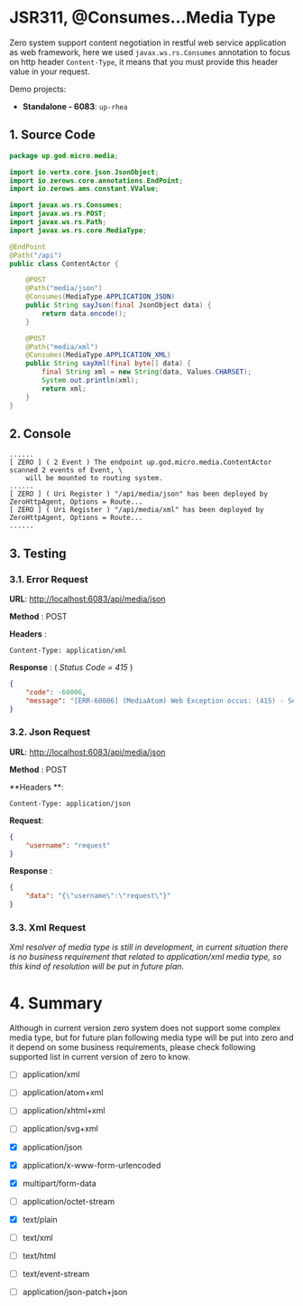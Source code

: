 # JSR311, @Consumes...Media Type

Zero system support content negotiation in restful web service application as web framework, here we
used `javax.ws.rs.Consumes` annotation to focus on http header `Content-Type`, it means that you must provide this
header value in your request.

Demo projects:

* **Standalone - 6083**: `up-rhea`

## 1. Source Code

```java
package up.god.micro.media;

import io.vertx.core.json.JsonObject;
import io.zerows.core.annotations.EndPoint;
import io.zerows.ams.constant.VValue;

import javax.ws.rs.Consumes;
import javax.ws.rs.POST;
import javax.ws.rs.Path;
import javax.ws.rs.core.MediaType;

@EndPoint
@Path("/api")
public class ContentActor {

    @POST
    @Path("media/json")
    @Consumes(MediaType.APPLICATION_JSON)
    public String sayJson(final JsonObject data) {
        return data.encode();
    }

    @POST
    @Path("media/xml")
    @Consumes(MediaType.APPLICATION_XML)
    public String sayXml(final byte[] data) {
        final String xml = new String(data, Values.CHARSET);
        System.out.println(xml);
        return xml;
    }
}
```

## 2. Console

```shell
......
[ ZERO ] ( 2 Event ) The endpoint up.god.micro.media.ContentActor scanned 2 events of Event, \
    will be mounted to routing system.
......
[ ZERO ] ( Uri Register ) "/api/media/json" has been deployed by ZeroHttpAgent, Options = Route...
[ ZERO ] ( Uri Register ) "/api/media/xml" has been deployed by ZeroHttpAgent, Options = Route...
......
```

## 3. Testing

### 3.1. Error Request

**URL**: [http://localhost:6083/api/media/json](http://localhost:6083/api/media/json)

**Method** : POST

**Headers** :

```
Content-Type: application/xml
```

**Response** : \( _Status Code = 415_ \)

```json
{
    "code": -60006,
    "message": "[ERR-60006] (MediaAtom) Web Exception occus: (415) - Server could not accept the mime \"application/xml\", expected should be one of application/json."
}
```

### 3.2. Json Request

**URL**: [http://localhost:6083/api/media/json](http://localhost:6083/api/media/json)

**Method** : POST

**Headers **:

```
Content-Type: application/json
```

**Request**:

```json
{
    "username": "request"
}
```

**Response** :

```json
{
    "data": "{\"username\":\"request\"}"
}
```

### 3.3. Xml Request

_Xml resolver of media type is still in development, in current situation there is no business requirement that related
to application/xml media type, so this kind of resolution will be put in future plan._

# 4. Summary

Although in current version zero system does not support some complex media type, but for future plan following media
type will be put into zero and it depend on some business requirements, please check following supported list in current
version of zero to know.

* [ ] application/xml
* [ ] application/atom+xml
* [ ] application/xhtml+xml
* [ ] application/svg+xml
* [x] application/json
* [x] application/x-www-form-urlencoded
* [x] multipart/form-data
* [ ] application/octet-stream
* [x] text/plain
* [ ] text/xml
* [ ] text/html
* [ ] text/event-stream
* [ ] application/json-patch+json



